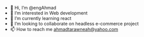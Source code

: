 - 👋 Hi, I’m @engAhmad
- 👀 I’m interested in Web development 
- 🌱 I’m currently learning react 
- 💞️ I’m looking to collaborate on headless e-commerce project 
- 📫 How to reach me ahmadtarawneah@yahoo.com

<!---
engAhmad/engAhmad is a ✨ special ✨ repository because its `README.md` (this file) appears on your GitHub profile.
You can click the Preview link to take a look at your changes.
--->

